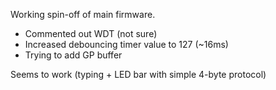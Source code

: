 Working spin-off of main firmware.

* Commented out WDT (not sure)
* Increased debouncing timer value to 127 (~16ms)
* Trying to add GP buffer

Seems to work (typing + LED bar with simple 4-byte protocol)
